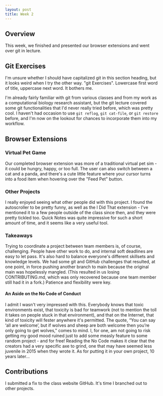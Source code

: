 ```yaml
---
layout: post
title: Week 2
---
```


## Overview
This week, we finished and presented our browser extensions and went over git in lecture.

<!--more-->

## Git Exercises
I'm unsure whether I should have capitalized git in this section heading, but it looks weird when I try the other way. "git Exercises". Lowercase first word of title, uppercase next word. It bothers me.

I'm already fairly familiar with git from various classes and from my work as a computational biology research assistant, but the git lecture covered some git functionalities that I'd never really tried before, which was pretty cool. I haven't had occasion to use `git reflog`, `git cat-file`, or `git restore` before, and I'm now on the lookout for chances to incorporate them into my workflow.

## Browser Extensions
### Virtual Pet Game
Our completed browser extension was more of a traditional virtual pet sim - it could be hungry, happy, or too full. The user can also switch between a cat and a panda, and there's a cute little feature where your cursor turns into a food item when hovering over the "Feed Pet" button.

### Other Projects
I really enjoyed seeing what other people did with this project. I found the autoscroller to be pretty funny, as well as the I Did That extension - I've mentioned it to a few people outside of the class since then, and they were pretty tickled too. Quick Notes was quite impressive for such a short amount of time, and it seems like a very useful tool.

### Takeaways
Trying to coordinate a project between team members is, of course, challenging. People have other work to do, and internal soft deadlines are easy to let pass. It's also hard to balance everyone's different skillsets and knowledge levels. We had some git and GitHub challenges that resulted, at one point, in force pushing another branch to main because the original main was hopelessly mangled. (This resulted in us losing CONTRIBUTING.md, which was only recovered because one team member still had it in a fork.) Patience and flexibility were key.

#### An Aside on the No Code of Conduct
I admit I wasn't very impressed with this. Everybody knows that toxic environments exist, that toxicity is bad for teamwork (not to mention the toll it takes on people stuck in that environment), and that on the Internet, that kind of toxicity will fester anywhere it's permitted. The quote, “You can say ‘all are welcome’, but if wolves and sheep are both welcome then you’re only going to get wolves," comes to mind. I, for one, am not going to risk getting my good mood ruined just to add some measly feature to some random project - and for free! Reading the No Code makes it clear that the creators had a very specific axe to grind, one that may have seemed less juvenile in 2015 when they wrote it. As for putting it in your own project, 10 years later...

## Contributions
I submitted a fix to the class website GitHub. It's time I branched out to other projects.